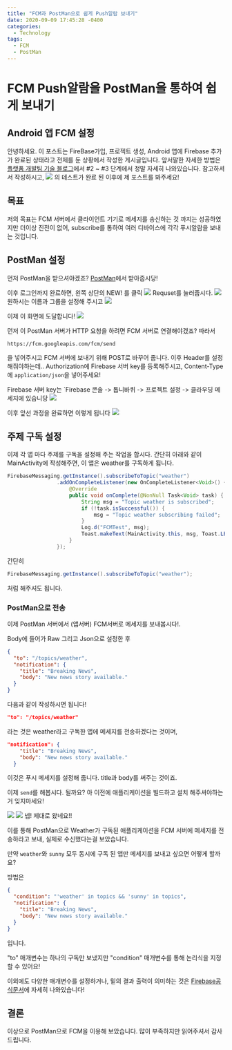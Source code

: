 ```yaml
---
title: "FCM과 PostMan으로 쉽게 Push알람 보내기"
date: 2020-09-09 17:45:28 -0400
categories: 
  - Technology
tags:
  - FCM
  - PostMan
---
```


FCM Push알람을 PostMan을 통하여 쉽게 보내기
===========

## Android 앱 FCM 설정

안녕하세요. 이 포스트는 FireBase가입, 프로젝트 생성, Android 앱에 Firebase 추가가 완료된 상태라고 전제를 둔 상황에서 작성한 게시글입니다.
앞서말한 자세한 방법은 [플랫폼 개발팀 기술 블로그]("https://team-platform.tistory.com/17")에서 #2 ~ #3 단계에서 정말 자세히 나와있습니다. 참고하셔서 작성하시고,
<img src="/images/FCM_PostMan/사진1.png">
 의 테스트가 완료 된 이후에 제 포스트를 봐주세요!

## 목표

저의 목표는 FCM 서버에서 클라이언트 기기로 메세지를 송신하는 것 까지는 성공하였지만 더이상 진전이 없어, subscribe를 통하여 여러 디바이스에 각각 푸시알람을 보내는 것입니다.

## PostMan 설정

먼저 PostMan을 받으셔야겠죠? [PostMan]("https://www.postman.com/downloads/")에서 받아줍시당!

이후 로그인까지 완료하면, 왼쪽 상단의 NEW! 를 클릭
<img src="/images/FCM_PostMan/사진2.png">
Requset를 눌러줍시다.
<img src="/images/FCM_PostMan/사진3.png">
원하시는 이름과 그룹을 설정해 주시고
<img src="/images/FCM_PostMan/사진4.png">

이제 이 화면에 도달합니다!
<img src="/images/FCM_PostMan/사진5.png">

먼저 이 PostMan 서버가 HTTP 요청을 하려면 FCM 서버로 연결해야겠죠? 따라서
```
https://fcm.googleapis.com/fcm/send
```
을 넣어주시고 FCM 서버에 보내기 위해 POST로 바꾸어 줍니다.
이후 Header를 설정해줘야하는데.. 
Authorization에 Firebase 서버 key를 등록해주시고,
Content-Type에 ```application/json```을 넣어주세요!

Firebase 서버 key는 
`Firebase 콘솔 -> 톱니바퀴 -> 프로젝트 설정 -> 클라우딩 메세지에 있습니당
<img src="/images/FCM_PostMan/사진7.png">

이후 앞선 과정을 완료하면 이렇게 됩니다
<img src="/images/FCM_PostMan/사진6.png">

## 주제 구독 설정

이제 각 앱 마다 주제를 구독을 설정해 주는 작업을 합시다.
간단히 아래와 같이 MainActivity에 작성해주면, 이 앱은 weather를 구독하게 됩니다.

```java
FirebaseMessaging.getInstance().subscribeToTopic("weather")
                .addOnCompleteListener(new OnCompleteListener<Void>() {
                    @Override
                    public void onComplete(@NonNull Task<Void> task) {
                        String msg = "Topic weather is subscribed";
                        if (!task.isSuccessful()) {
                            msg = "Topic weather subscribing failed";
                        }
                        Log.d("FCMTest", msg);
                        Toast.makeText(MainActivity.this, msg, Toast.LENGTH_SHORT).show();
                    }
                });
```

간단히

```java
FirebaseMessaging.getInstance().subscribeToTopic("weather");
```

처럼 해주셔도 됩니다.

### PostMan으로 전송

이제 PostMan 서버에서 (앱서버) FCM서버로 메세지를 보내봅시다!.

Body에 들어가 Raw 그리고 Json으로 설정한 후 

```json
{
  "to": "/topics/weather",
  "notification": {
    "title": "Breaking News",
    "body": "New news story available."
  }
}
```

다음과 같이 작성하시면 됩니다!
```json
"to": "/topics/weather"
``` 
라는 것은 weather라고 구독한 앱에 메세지를 전송하겠다는 것이며,
```json
"notification": {
    "title": "Breaking News",
    "body": "New news story available."
  }
  ```
이것은 푸시 메세지를 설정해 줍니다. title과 body를 써주는 것이죠.

이제 `send`를 해봅시다. 될까요?
아 이전에 애플리케이션을 빌드하고 설치 해주셔야하는거 잊지마세요!

<img src="/images/FCM_PostMan/사진8.png">
<img src="/images/FCM_PostMan/사진10.png">
넵! 제대로 왔네요!!

이를 통해 PostMan으로 Weather가 구독된 애플리케이션을 FCM 서버에 메세지를 전송하라고 보내, 실제로 수신했다는걸 보았습니다.

만약 `weather`와 `sunny` 모두 동시에 구독 된 앱만 메세지를 보내고 싶으면 어떻게 할까요?

방법은 
```json
{
  "condition": "'weather' in topics && 'sunny' in topics",
  "notification": {
    "title": "Breaking News",
    "body": "New news story available."
  }
}
```
입니다.

"to" 매개변수는 하나의 구독만 보냈지만
"condition" 매개변수를 통해 논리식을 지정 할 수 있어요!

이외에도 다양한 매개변수를 설정하거나, 밑의 결과 출력이 의미하는 것은 
[Firebase공식문서](https://firebase.google.com/docs/cloud-messaging/http-server-ref?authuser=0)에 자세히 나와있습니다!

## 결론

이상으로 PostMan으로 FCM을 이용해 보았습니다.
많이 부족하지만 읽어주셔서 감사드립니다.